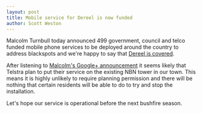 ```yaml
---
layout: post
title: Mobile service for Dereel is now funded
author: Scott Weston
---
```


Malcolm Turnbull today announced 499 government, council and telco funded
mobile phone services to be deployed around the country to address blackspots
and we're happy to say that [Dereel is covered](http://nationalmap.gov.au/#start=%7B%22version%22%3A%220.0.04%22%2C%22initSources%22%3A%5B%22init%2Fnm.json%22%2C%7B%22catalog%22%3A%5B%7B%22name%22%3A%22National%20Data%20Sets%22%2C%22items%22%3A%5B%7B%22name%22%3A%22Communications%22%2C%22items%22%3A%5B%7B%22name%22%3A%22Mobile%20Black%20Spot%20Programme%20-%20Funded%20Base%20Stations%22%2C%22nowViewingIndex%22%3A0%2C%22isEnabled%22%3Atrue%2C%22isShown%22%3Atrue%2C%22isLegendVisible%22%3Atrue%2C%22opacity%22%3A0.6%2C%22keepOnTop%22%3Afalse%2C%22disableUserChanges%22%3Afalse%2C%22tableStyle%22%3A%7B%22imageUrl%22%3A%22images%2Fsquare.png%22%2C%22colorMap%22%3A%5B%7B%22color%22%3A%22rgba(255%2C%20255%2C%20255%2C1.00)%22%2C%22offset%22%3A0%7D%5D%7D%7D%5D%7D%5D%7D%5D%2C%22catalogOnlyUpdatesExistingItems%22%3Atrue%7D%2C%7B%22initialCamera%22%3A%7B%22west%22%3A143.7423911676064%2C%22south%22%3A-37.823108467007145%2C%22east%22%3A143.76313595989205%2C%22north%22%3A-37.79818335977332%2C%22position%22%3A%7B%22x%22%3A-4070688.0334033985%2C%22y%22%3A2984450.064501844%2C%22z%22%3A-3890540.3127197684%7D%2C%22direction%22%3A%7B%22x%22%3A0.6387505542704373%2C%22y%22%3A-0.4683039125696007%2C%22z%22%3A0.6104827392246566%7D%2C%22up%22%3A%7B%22x%22%3A-0.49233792193664316%2C%22y%22%3A0.3609605872086582%2C%22z%22%3A0.7920295607582887%7D%7D%2C%22homeCamera%22%3A%7B%22west%22%3A109%2C%22south%22%3A-45%2C%22east%22%3A158%2C%22north%22%3A-8%7D%2C%22baseMapName%22%3A%22Bing%20Maps%20Aerial%20with%20Labels%22%2C%22viewerMode%22%3A%223d%22%7D%5D%7D).

After listening to [Malcolm's Google+ announcement](https://plus.google.com/+MalcolmTurnbull/posts/KouaoJqmDuQ)
it seems likely that Telstra plan to put their service on the existing NBN tower
in our town. This means it is highly unlikely to require planning permission and
there will be nothing that certain residents will be able to do to try and stop
the installation.

Let's hope our service is operational before the next bushfire season.


